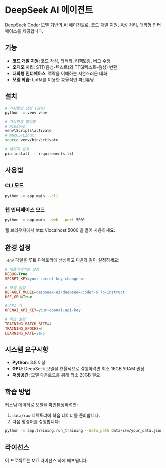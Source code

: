 # DeepSeek AI 에이전트

DeepSeek Coder 모델 기반의 AI 에이전트로, 코드 개발 지원, 음성 처리, 대화형 인터페이스를 제공합니다.

## 기능

- **코드 개발 지원**: 코드 작성, 최적화, 리팩토링, 버그 수정
- **오디오 처리**: STT(음성-텍스트)와 TTS(텍스트-음성) 변환
- **대화형 인터페이스**: 맥락을 이해하는 자연스러운 대화
- **모델 학습**: LoRA를 이용한 효율적인 파인튜닝

## 설치

```bash
# 가상환경 생성 (권장)
python -m venv venv

# 가상환경 활성화
# Windows:
venv\Scripts\activate
# macOS/Linux:
source venv/bin/activate

# 패키지 설치
pip install -r requirements.txt
```

## 사용법

### CLI 모드

```bash
python -m app.main --cli
```

### 웹 인터페이스 모드

```bash
python -m app.main --web --port 5000
```

웹 브라우저에서 http://localhost:5000 을 열어 사용하세요.

## 환경 설정

`.env` 파일을 루트 디렉토리에 생성하고 다음과 같이 설정하세요:

```ini
# 애플리케이션 설정
DEBUG=True
SECRET_KEY=your-secret-key-change-me

# 모델 설정
DEFAULT_MODEL=deepseek-ai/deepseek-coder-6.7b-instruct
USE_GPU=True

# API 키
OPENAI_API_KEY=your-openai-api-key

# 학습 설정
TRAINING_BATCH_SIZE=4
TRAINING_EPOCHS=3
LEARNING_RATE=2e-5
```

## 시스템 요구사항

- **Python**: 3.8 이상
- **GPU**: DeepSeek 모델을 효율적으로 실행하려면 최소 16GB VRAM 권장
- **저장공간**: 모델 다운로드를 위해 최소 20GB 필요

## 학습 방법

커스텀 데이터로 모델을 파인튜닝하려면:

1. `data/raw` 디렉토리에 학습 데이터를 준비합니다.
2. 다음 명령어를 실행합니다:

```bash
python -m app.training.run_training --data_path data/raw/your_data.json
```

## 라이선스

이 프로젝트는 MIT 라이선스 하에 배포됩니다.
